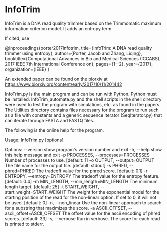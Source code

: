 # InfoTrim

InfoTrim is a DNA read quality trimmer based on the Trimmomatic maximum information criterion model.  It adds an entropy term.

If cited, use 

@inproceedings{porter2017infotrim,
  title={InfoTrim: A DNA read quality trimmer using entropy},
  author={Porter, Jacob and Zhang, Liqing},
  booktitle={Computational Advances in Bio and Medical Sciences (ICCABS), 2017 IEEE 7th International Conference on},
  pages={1--2},
  year={2017},
  organization={IEEE}
}

An extended paper can be found on the biorxiv at https://www.biorxiv.org/content/early/2017/10/11/201442

InfoTrim.py is the main program and can be run with Python.  Python must be installed.
InfoTrim_automate.py and the shell scripts in the shell directory were used to test the program with simulations, etc. as found in the papers.
The Utilities directory contains files necessary for the program to run such as a file with constants and a generic sequence iterator (SeqIterator.py)  that can iterate through FASTA and FASTQ files.

The following is the online help for the program.

Usage: InfoTrim.py [options] <FASTQ reads file location> 

Options:
  --version             show program's version number and exit
  -h, --help            show this help message and exit
  -p PROCESSES, --processes=PROCESSES
                        Number of processes to use. [default: 1]
  -o OUTPUT, --output=OUTPUT
                        The file name for the output file. [default: stdout]
  -s PHRED, --phred=PHRED
                        The tradeoff value for the phred score. [default: 0.1]
  -r ENTROPY, --entropy=ENTROPY
                        The tradeoff value for the entropy feature. [default:
                        0.4]
  -m MIN_LENGTH, --min_length=MIN_LENGTH
                        The minimum length target. [default: 25]
  -t START_WEIGHT, --start_weight=START_WEIGHT
                        The weight for the exponential model for the starting
                        position of the read for the non-linear option.  If
                        set to 0, it will not be used. [default: 0]
  -n, --non_linear      Use the non-linear approach to search for a substring
                        that maximizes the score.
  -a ASCII_OFFSET, --ascii_offset=ASCII_OFFSET
                        The offset value for the ascii encoding of phred
                        scores. [default: 33]
  -v, --verbose         Run in verbose.  The score for each read is printed to
                        stderr.

